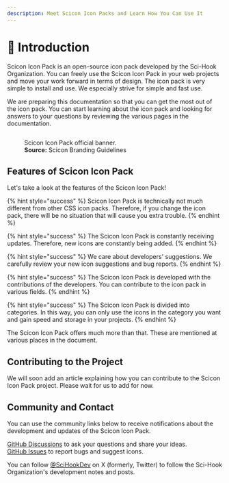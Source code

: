 ```yaml
---
description: Meet Scicon Icon Packs and Learn How You Can Use It
---
```


# 👋 Introduction

Scicon Icon Pack is an open-source icon pack developed by the Sci-Hook Organization. You can freely use the Scicon Icon Pack in your web projects and move your work forward in terms of design. The icon pack is very simple to install and use. We especially strive for simple and fast use.

We are preparing this documentation so that you can get the most out of the icon pack. You can start learning about the icon pack and looking for answers to your questions by reviewing the various pages in the documentation.

<figure><img src="https://raw.githubusercontent.com/Sci-Hook/scicon/main/.github/images/banners/scicon.png" alt=""><figcaption><p>Scicon Icon Pack official banner.<br><strong>Source:</strong> Scicon Branding Guidelines</p></figcaption></figure>

## Features of Scicon Icon Pack

Let's take a look at the features of the Scicon Icon Pack!

{% hint style="success" %}
Scicon Icon Pack is technically not much different from other CSS icon packs. Therefore, if you change the icon pack, there will be no situation that will cause you extra trouble.
{% endhint %}

{% hint style="success" %}
The Scicon Icon Pack is constantly receiving updates. Therefore, new icons are constantly being added.
{% endhint %}

{% hint style="success" %}
We care about developers' suggestions. We carefully review your new icon suggestions and bug reports.
{% endhint %}

{% hint style="success" %}
The Scicon Icon Pack is developed with the contributions of the developers. You can contribute to the icon pack in various fields.
{% endhint %}

{% hint style="success" %}
The Scicon Icon Pack is divided into categories. In this way, you can only use the icons in the category you want and gain speed and storage in your projects.
{% endhint %}

The Scicon Icon Pack offers much more than that. These are mentioned at various places in the document.

## Contributing to the Project

We will soon add an article explaining how you can contribute to the Scicon Icon Pack project. Please wait for us to add for now.

## Community and Contact

You can use the community links below to receive notifications about the development and updates of the Scicon Icon Pack.

[GitHub Discussions](https://github.com/orgs/Sci-Hook/discussions) to ask your questions and share your ideas.\
[GitHub Issues](https://github.com/Sci-Hook/scicon/issues) to report bugs and suggest icons.

You can follow [@SciHookDev](https://twitter.com/SciHookDev) on X (formerly, Twitter) to follow the Sci-Hook Organization's development notes and posts.
